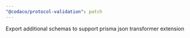 ```yaml
---
"@codaco/protocol-validation": patch
---
```


Export additional schemas to support prisma json transformer extension
